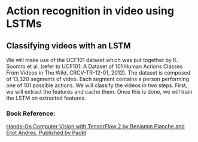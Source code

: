 # Action recognition in video using LSTMs


## Classifying videos with an LSTM
We will make use of the UCF101 dataset which was put together by K. Soomro et al. (refer to UCF101: A Dataset of 101 Human Actions Classes From Videos in The Wild, CRCV-TR-12-01, 2012). The dataset is composed of 13,320 segments of video. Each segment contains a person performing one of 101 possible actions. We will classify the videos in two steps. First, we will extract the features and cache them. Once this is done, we will train the LSTM on extracted features.


### Book Reference:
[Hands-On Computer Vision with TensorFlow 2 by Benjamin Planche and Eliot Andres, Published by Packt](https://github.com/PacktPublishing/Hands-On-Computer-Vision-with-TensorFlow-2)
